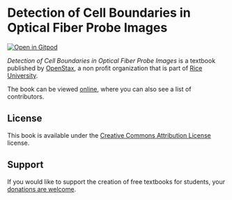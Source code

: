 # Detection of Cell Boundaries in Optical Fiber Probe Images

[![Open in Gitpod](https://gitpod.io/button/open-in-gitpod.svg)](https://gitpod.io/from-referrer/)

_Detection of Cell Boundaries in Optical Fiber Probe Images_ is a textbook published by [OpenStax](https://openstax.org/), a non profit organization that is part of [Rice University](https://www.rice.edu/).

The book can be viewed [online](https://github.com/cnx-user-books/cnxbook-detection-of-cell-boundaries-in-optical-fiber-probe-images/releases/latest), where you can also see a list of contributors.

## License
This book is available under the [Creative Commons Attribution License](./LICENSE) license.

## Support
If you would like to support the creation of free textbooks for students, your [donations are welcome](https://riceconnect.rice.edu/donation/support-openstax-banner).
